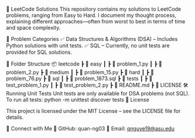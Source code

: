 🚀 LeetCode Solutions
This repository contains my solutions to LeetCode problems, ranging from Easy to Hard. I document my thought process, explaining different approaches—often from worst to best in terms of time and space complexity.

📌 Problem Categories
✅ Data Structures & Algorithms (DSA) – Includes Python solutions with unit tests.
✅ SQL – Currently, no unit tests are provided for SQL solutions.

📂 Folder Structure
📦 leetcode
 ┣ 📂 easy
 ┃ ┣ 📜 problem_1.py
 ┃ ┣ 📜 problem_2.py
 ┣ 📂 medium
 ┃ ┣ 📜 problem_15.py
 ┣ 📂 hard
 ┃ ┣ 📜 problem_76.py
 ┣ 📂 sql
 ┃ ┣ 📜 problem_1873.sql
 ┣ 📂 tests
 ┃ ┣ 📜 test_problem_1.py
 ┃ ┣ 📜 test_problem_2.py
 ┣ 📜 README.md
 ┣ 📜 LICENSE
🛠️ Running Unit Tests
Unit tests are only available for DSA problems (not SQL).
To run all tests:
python -m unittest discover tests
📜 License

This project is licensed under the MIT License – see the LICENSE file for details.

🎯 Connect with Me
💼 GitHub: quan-ng03
📧 Email: qnguye19@asu.edu
